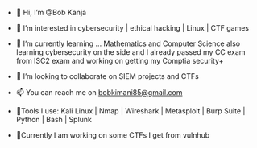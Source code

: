 - 👋 Hi, I’m @Bob Kanja
- 👀 I’m interested in cybersecurity | ethical hacking | Linux | CTF games
- 🌱 I’m currently learning ... Mathematics and Computer Science also learning cybersecurity on the side and I already passed my CC exam from ISC2 exam and working on getting my Comptia security+
- 💞️ I’m looking to collaborate on SIEM projects and CTFs 
- 📫 You can reach me on bobkimani85@gmail.com  
- 🔧Tools I use:
Kali Linux | Nmap | Wireshark | Metasploit | Burp Suite | Python | Bash | Splunk

- 🚩Currently I am working on some CTFs I get from vulnhub
<!---
kxnja/kxnja is a ✨ special ✨ repository because its `README.md` (this file) appears on your GitHub profile.
You can click the Preview link to take a look at your changes.
--->
